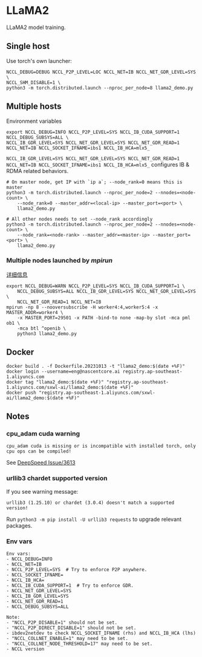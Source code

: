 # LLaMA2

LLaMA2 model training.

## Single host

Use torch's own launcher:
```
NCCL_DEBUG=DEBUG NCCL_P2P_LEVEL=LOC NCCL_NET=IB NCCL_NET_GDR_LEVEL=SYS \
NCCL_SHM_DISABLE=1 \
python3 -m torch.distributed.launch --nproc_per_node=8 llama2_demo.py
```

## Multiple hosts

Environment variables
```shell
export NCCL_DEBUG=INFO NCCL_P2P_LEVEL=SYS NCCL_IB_CUDA_SUPPORT=1 NCCL_DEBUG_SUBSYS=ALL \
NCCL_IB_GDR_LEVEL=SYS NCCL_NET_GDR_LEVEL=SYS NCCL_NET_GDR_READ=1 NCCL_NET=IB NCCL_SOCKET_IFNAME=ibs1 NCCL_IB_HCA=mlx5_
```

`NCCL_IB_GDR_LEVEL=SYS NCCL_NET_GDR_LEVEL=SYS NCCL_NET_GDR_READ=1 NCCL_NET=IB NCCL_SOCKET_IFNAME=ibs1 NCCL_IB_HCA=mlx5_`
configures IB & RDMA related behaviors.

```
# On master node, get IP with `ip a`; --node_rank=0 means this is master
python3 -m torch.distributed.launch --nproc_per_node=2 --nnodes=<node-count> \
    --node_rank=0 --master_addr=<local-ip> --master_port=<port> \
    llama2_demo.py

# All other nodes needs to set --node_rank accordingly
python3 -m torch.distributed.launch --nproc_per_node=2 --nnodes=<node-count> \
    --node_rank=<node-rank> --master_addr=<master-ip> --master_port=<port> \
    llama2_demo.py
```
### Multiple nodes launched by *mpirun*
[详细信息](https://tricorder.feishu.cn/wiki/CVumwQVEyi2pilkHpMucsKbanFg)<br>
```
export NCCL_DEBUG=WARN NCCL_P2P_LEVEL=SYS NCCL_IB_CUDA_SUPPORT=1 \
    NCCL_DEBUG_SUBSYS=ALL NCCL_IB_GDR_LEVEL=SYS NCCL_NET_GDR_LEVEL=SYS \
    NCCL_NET_GDR_READ=1 NCCL_NET=IB
mpirun -np 8 --nooversubscribe -H worker4:4,worker5:4 -x MASTER_ADDR=worker4 \
    -x MASTER_PORT=29501 -x PATH -bind-to none -map-by slot -mca pml ob1 \
    -mca btl ^openib \
    python3 llama2_demo.py
```

## Docker
```shell
docker build . -f Dockerfile.20231013 -t "llama2_demo:$(date +%F)"
docker login --username=eng@nascentcore.ai registry.ap-southeast-1.aliyuncs.com
docker tag "llama2_demo:$(date +%F)" "registry.ap-southeast-1.aliyuncs.com/sxwl-ai/llama2_demo:$(date +%F)"
docker push "registry.ap-southeast-1.aliyuncs.com/sxwl-ai/llama2_demo:$(date +%F)"
```

## Notes

### cpu_adam cuda warning
```
cpu_adam cuda is missing or is incompatible with installed torch, only cpu ops can be compiled!
```
See [DeepSpeed Issue/3613](https://github.com/microsoft/DeepSpeed/issues/3613#issuecomment-1581104500)

### urllib3 chardet supported version

If you see warning message:
```
urllib3 (1.25.10) or chardet (3.0.4) doesn't match a supported version!
```
Run `python3 -m pip install -U urllib3 requests` to upgrade relevant packages.

### Env vars

```
Env vars:
- NCCL_DEBUG=INFO
- NCCL_NET=IB
- NCCL_P2P_LEVEL=SYS  # Try to enforce P2P anywhere.
- NCCL_SOCKET_IFNAME=
- NCCL_IB_HCA=
- NCCL_IB_CUDA_SUPPORT=1  # Try to enforce GDR.
- NCCL_NET_GDR_LEVEL=SYS
- NCCL_IB_GDR_LEVEL=SYS
- NCCL_NET_GDR_READ=1
- NCCL_DEBUG_SUBSYS=ALL

Note:
- "NCCL_P2P_DISABLE=1" should not be set.
- "NCCL_P2P_DIRECT_DISABLE=1" should not be set.
- ibdev2netdev to check NCCL_SOCKET_IFNAME (rhs) and NCCL_IB_HCA (lhs)
- "NCCL_COLLNET_ENABLE=1" may need to be set.
- "NCCL_COLLNET_NODE_THRESHOLD=17" may need to be set.
- NCCL version
```
